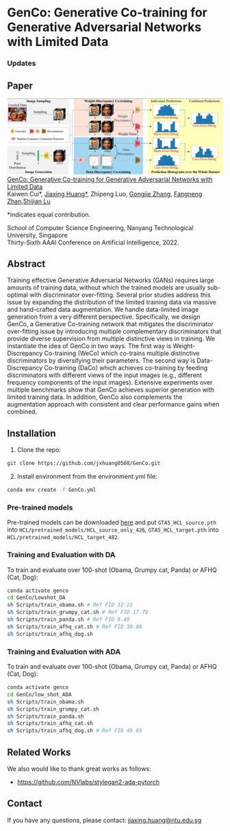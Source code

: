 # GenCo: Generative Co-training for Generative Adversarial Networks with Limited Data

### Updates

## Paper
![](./teaser.png)
[GenCo: Generative Co-training for Generative Adversarial Networks with Limited Data](https://xxx.pdf)  
 Kaiwen Cui*, [Jiaxing Huang*](https://scholar.google.com/citations?user=czirNcwAAAAJ&hl=en&oi=ao), Zhipeng Luo, [Gongjie Zhang](https://scholar.google.com/citations?user=sRBTPp4AAAAJ&hl=en), [Fangneng Zhan](https://scholar.google.com/citations?user=8zbcfzAAAAAJ&hl=en&oi=ao),[Shijian Lu](https://scholar.google.com/citations?user=uYmK-A0AAAAJ&hl=en)
 
 *indicates equal contribution.
 
 School of Computer Science Engineering, Nanyang Technological University, Singapore  
 Thirty-Sixth AAAI Conference on Artificial Intelligence, 2022.
 


## Abstract
Training effective Generative Adversarial Networks (GANs) requires large amounts of training data, without which the trained models are usually sub-optimal with discriminator over-fitting. Several prior studies address this issue by expanding the distribution of the limited training data via massive and hand-crafted data augmentation. We handle data-limited image generation from a very different perspective. Specifically, we design GenCo, a Generative Co-training network that mitigates the discriminator over-fitting issue by introducing multiple complementary discriminators that provide diverse supervision from multiple distinctive views in training. We instantiate the idea of GenCo in two ways. The first way is Weight-Discrepancy Co-training (WeCo) which co-trains multiple distinctive discriminators by diversifying their parameters. The second way is Data-Discrepancy Co-training (DaCo) which achieves co-training by feeding discriminators with different views of the input images (e.g., different frequency components of the input images). Extensive experiments over multiple benchmarks show that GenCo achieves superior generation with limited training data. In addition, GenCo also complements the augmentation approach with consistent and clear performance gains when combined.

## Installation
1. Clone the repo:
```bash
git clone https://github.com/jxhuang0508/GenCo.git
```

2. Install environment from the environment.yml file:
```bash
conda env create -f GenCo.yml
```

### Pre-trained models
Pre-trained models can be downloaded [here](https://github.com/jxhuang0508/HCL/releases/tag/model) and put ```GTA5_HCL_source.pth``` into ```HCL/pretrained_models/HCL_source_only_426```, ```GTA5_HCL_target.pth``` into ```HCL/pretrained_models/HCL_target_482```. 

### Training and Evaluation with DA
To train and evaluate over 100-shot (Obama, Grumpy cat, Panda) or AFHQ (Cat, Dog):
```bash
conda activate genco
cd GenCo/Lowshot_DA
sh Scripts/train_obama.sh # Ref FID 32.21
sh Scripts/train_grumpy_cat.sh # Ref FID 17.79
sh Scripts/train_panda.sh # Ref FID 9.49
sh Scripts/train_afhq_cat.sh # Ref FID 30.89
sh Scripts/train_afhq_dog.sh
```


### Training and Evaluation with ADA
To train and evaluate over 100-shot (Obama, Grumpy cat, Panda) or AFHQ (Cat, Dog):
```bash
conda activate genco
cd GenCo/low_shot_ADA
sh Scripts/train_obama.sh
sh Scripts/train_grumpy_cat.sh
sh Scripts/train_panda.sh
sh Scripts/train_afhq_cat.sh
sh Scripts/train_afhq_dog.sh # Ref FID 49.63
```

 ## Related Works
 We also would like to thank great works as follows:
 - https://github.com/NVlabs/stylegan2-ada-pytorch


## Contact
If you have any questions, please contact: jiaxing.huang@ntu.edu.sg
